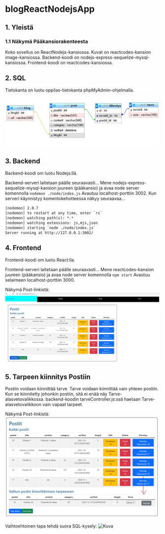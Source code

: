 # blogReactNodejsApp

## 1. Yleistä

### 1.1 Näkymä Pääkansiorakenteesta

Koko sovellus on ReactNodejs-kansiossa.
Kuvat on reactcodes-kansion image-kansiossa. 
Backend-koodi on nodejs-express-sequelize-mysql-kansiossa.
Frontend-koodi on reactcodes-kansiossa.

## 2. SQL

Tietokanta on luotu oppilas-tietokanta phpMyAdmin-ohjelmalla.

![Kuva](./reactcodes/src/image/ploki-tietokanta.JPG)

## 3. Backend

Backend-koodi om luotu Nodejs:llä. 

Backend-serveri laitetaan päälle seuraavasti...
Mene nodejs-express-sequelize-mysql-kansion juureen (pääkansio) ja avaa node server komennolla `nodemon ./node/index.js` 
Avautuu localhost-porttiin 3002.
Kun serveri käynnistyy komentokehotteessa näkyy seuraavaa...

```
[nodemon] 2.0.7
[nodemon] to restart at any time, enter `rs`
[nodemon] watching path(s): *.*
[nodemon] watching extensions: js,mjs,json
[nodemon] starting `node ./node/index.js`
Server running at http://127.0.0.1:3002/
```

## 4. Frontend

Frontend-koodi om luotu React:lla. 

Frontend-serveri laitetaan päälle seuraavasti...
Mene reactcodes-kansion juureen (pääkansio) ja avaa node server komennolla `npm start` 
Avautuu selaimeen localhost-porttiin 3000.

Näkymä Post-linkistä:
![Kuva](./reactcodes/src/image/ReactNakyma.JPG)

## 5. Tarpeen kiinnitys Postiin

Postiin voidaan kiinnittää tarve. Tarve voidaan kiinnittää vain yhteen postiin. 
Kun se kiinnitetty johonkin postiin, sitä ei enää näy Tarve-alasvetovalikkossa.
backend-koodin tarveController.js:ssä haetaan Tarve-alasvetovalikkoon vain 
vapaat tarpeet.

Näkymä Post-linkistä:
![Kuva](./reactcodes/src/image/TarpeenKiinittaminenPostiin.JPG)

Vaihtoehtoinen tapa tehdä suora SQL-kysely:
![Kuva](./reactcodes/src/image/SQLNotExits.JPG)

